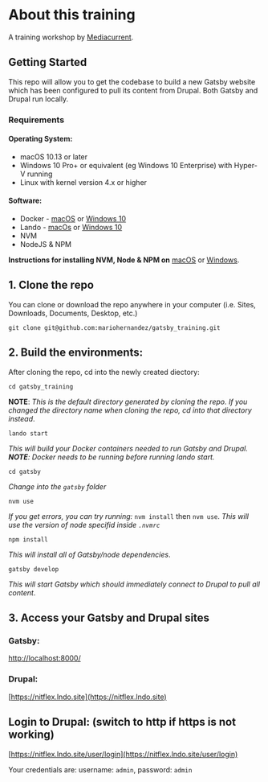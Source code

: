 # About this training

A training workshop by [Mediacurrent](https://mediacurrent.com).

## Getting Started

This repo will allow you to get the codebase to build a new Gatsby website which has been configured to pull its content from Drupal.  Both Gatsby and Drupal run locally.

### Requirements

#### Operating System:
* macOS 10.13 or later
* Windows 10 Pro+ or equivalent (eg Windows 10 Enterprise) with Hyper-V running
* Linux with kernel version 4.x or higher

#### Software:

* Docker - [macOS](https://docs.docker.com/docker-for-mac/install/) or [Windows 10](https://docs.docker.com/docker-for-windows/install/)
* Lando - [macOs](https://docs.lando.dev/basics/installation.html#macos) or [Windows 10](https://medium.com/@jiles/installing-lando-docker-and-composer-on-a-windows-10-pro-environment-e405efba2c96)
* NVM
* NodeJS & NPM

**Instructions for installing NVM, Node & NPM on** [macOS](https://medium.com/@jamesauble/install-nvm-on-mac-with-brew-adb921fb92cc) or [Windows](https://codeburst.io/nvm-for-windows-how-to-install-and-use-13b7a4209791).

## 1. Clone the repo

You can clone or download the repo anywhere in your computer \(i.e. Sites, Downloads, Documents, Desktop, etc.\)

```text
git clone git@github.com:mariohernandez/gatsby_training.git
```

## 2. Build the environments:

After cloning the repo, cd into the newly created diectory:

```text
cd gatsby_training
```

**NOTE**: _This is the default directory generated by cloning the repo. If you changed the directory name when cloning the repo, cd into that directory instead_.

```text
lando start
```

_This will build your Docker containers needed to run Gatsby and Drupal.  **NOTE**: Docker needs to be running before running lando start._

```text
cd gatsby
```
_Change into the `gatsby` folder_

```text
nvm use
```
_If you get errors, you can try running:_ `nvm install` then `nvm use`. _This will use the version of node specifid inside `.nvmrc`_

```text
npm install
```
 _This will install all of Gatsby/node dependencies_.

 ```text
gatsby develop
```
_This will start Gatsby which should immediately connect to Drupal to pull all content_.

## 3. Access your Gatsby and Drupal sites

### Gatsby:

[http://localhost:8000/](http://localhost:8000/)

### Drupal:

[https://nitflex.lndo.site](https://nitflex.lndo.site)

## Login to Drupal: (switch to http if https is not working)

[https://nitflex.lndo.site/user/login](https://nitflex.lndo.site/user/login)

Your credentials are: username: `admin`, password: `admin`
